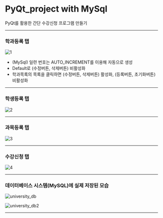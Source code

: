 # PyQt_project with MySql
PyQt를 활용한 간단 수강신청 프로그램 만들기
***
### 학과등록 탭
![1](https://user-images.githubusercontent.com/69666784/93539318-621c1780-f98b-11ea-9ab3-e6e67bc3756e.PNG)
* (MySql) 일련 번호는 AUTO_INCREMENT를 이용해 자동으로 생성
* Default로 (수정버튼, 삭제버튼) 비활성화
* 학과목록의 목록을 클릭하면 (수정버튼, 삭제버튼) 활성화, (등록버튼, 초기화버튼) 비활성화
***
### 학생등록 탭
![2](https://user-images.githubusercontent.com/69666784/93539321-634d4480-f98b-11ea-8178-4677e20df8e1.PNG)

***
### 과목등록 탭
![3](https://user-images.githubusercontent.com/69666784/93539323-647e7180-f98b-11ea-9ee5-ac587d442e13.PNG)
***
### 수강신청 탭
![4](https://user-images.githubusercontent.com/69666784/93539327-67796200-f98b-11ea-9001-bf6a9ba7e701.PNG)
***
### 데이터베이스 시스템(MySQL)에 실제 저장된 모습

![university_db](https://user-images.githubusercontent.com/69666784/94211855-8dfc4780-ff0d-11ea-83f3-5a49de787444.PNG)

![university_db2](https://user-images.githubusercontent.com/69666784/94211857-8e94de00-ff0d-11ea-8aea-e306d640d57b.PNG)
****

